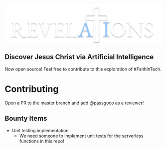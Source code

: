 ![Logo](packages/website/static/logo-light.png)

## Discover Jesus Christ via Artificial Intelligence

Now open source! Feel free to contribute to this exploration of #FaithInTech.

# Contributing

Open a PR to the master branch and add @passgoco as a reviewer!

## Bounty Items

- Unit testing implementation
  - We need someone to implement unit tests for the serverless functions in this repo!
